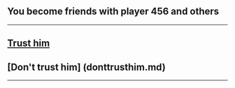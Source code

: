 ## You become friends with player 456 and others
---
## [Trust him](trusthim.md)

## [Don't trust him] (donttrusthim.md)
---
